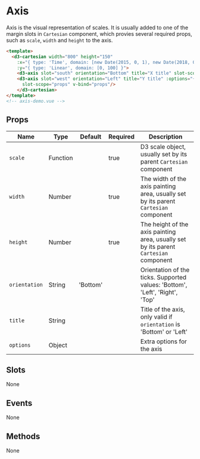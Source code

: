 # Axis

Axis is the visual representation of scales. It is usually added to one of the margin slots in `Cartesian` component, which provies several required props, such as `scale`, `width` and `height` to the axis.

```html
<template>
  <d3-cartesian width="800" height="150"
    :x="{ type: 'Time', domain: [new Date(2015, 0, 1), new Date(2018, 0, 1)] }"
    :y="{ type: 'Linear', domain: [0, 100] }">
    <d3-axis slot="south" orientation="Bottom" title="X title" slot-scope="props" v-bind="props"/>
    <d3-axis slot="west" orientation="Left" title="Y title" :options="{ ticks: { count: 4 } }"
      slot-scope="props" v-bind="props"/>
    </d3-cartesian>
</template>
<!-- axis-demo.vue -->
```

## Props

Name             | Type       | Default      | Required | Description
---------------- | ---------- | ------------ | -------- | -----------------------
`scale`          | Function   |              | true     | D3 scale object, usually set by its parent `Cartesian` component
`width`          | Number     |              | true     | The width of the axis painting area, usually set by its parent `Cartesian` component
`height`         | Number     |              | true     | The height of the axis painting area, usually set by its parent `Cartesian` component
`orientation`    | String     | 'Bottom'     |          | Orientation of the ticks. Supported values: 'Bottom', 'Left', 'Right', 'Top'
`title`          | String     |              |          | Title of the axis, only valid if `orientation` is 'Bottom' or 'Left'
`options`        | Object     |              |          | Extra options for the axis

## Slots

None

## Events

None

## Methods

None
